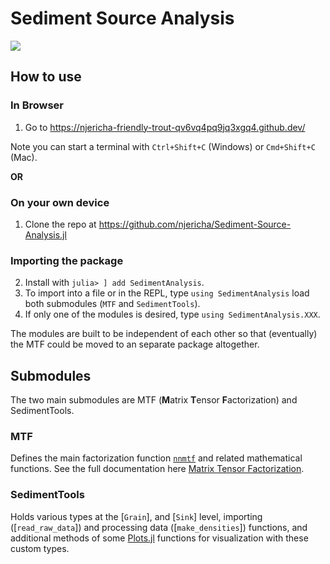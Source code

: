 # Sediment Source Analysis

<!---
comment text
[![](https://img.shields.io/badge/docs-stable-blue.svg)](https://njericha.github.io/SedimentAnalysis.jl/stable)



GitHub Actions : [![Build Status](https://github.com/JuliaLang/Example.jl/workflows/CI/badge.svg)](https://github.com/njericha/Sediment-Source-Analysis/actions?query=workflow%3ACI+branch%3Amaster)

AppVeyor: [![Build Status](https://ci.appveyor.com/api/projects/status/github/JuliaLang/Example.jl?branch=master&svg=true)](https://ci.appveyor.com/project/tkelman/example-jl/branch/master)

[![Coverage Status](https://coveralls.io/repos/JuliaLang/Example.jl/badge.svg?branch=master)](https://coveralls.io/r/JuliaLang/Example.jl?branch=master)
[![codecov.io](http://codecov.io/github/JuliaLang/Example.jl/coverage.svg?branch=master)](http://codecov.io/github/JuliaLang/Example.jl?branch=master)
--->

[![](https://img.shields.io/badge/docs-dev-blue.svg)](https://njericha.github.io/Sediment-Source-Analysis.jl/dev/)

## How to use

### In Browser
1. Go to https://njericha-friendly-trout-qv6vq4pq9jq3xgq4.github.dev/

Note you can start a terminal with `Ctrl+Shift+C` (Windows) or `Cmd+Shift+C` (Mac).

**OR**
### On your own device
1. Clone the repo at https://github.com/njericha/Sediment-Source-Analysis.jl 

### Importing the package
2. Install with `julia> ] add SedimentAnalysis`.
3. To import into a file or in the REPL, type `using SedimentAnalysis` load both submodules (`MTF` and `SedimentTools`).
4. If only one of the modules is desired, type `using SedimentAnalysis.XXX`.

The modules are built to be independent of each other so that (eventually) the MTF could be moved to an separate package altogether.

## Submodules
The two main submodules are MTF (**M**atrix **T**ensor **F**actorization) and SedimentTools.

### MTF
Defines the main factorization function [`nnmtf`](@ref) and related mathematical functions. See the full documentation here [Matrix Tensor Factorization](@ref).

### SedimentTools
Holds various types at the [`Grain`], and [`Sink`] level, importing ([`read_raw_data`]) and processing data ([`make_densities`]) functions, and additional methods of some [Plots.jl](https://docs.juliaplots.org/stable/) functions for visualization with these custom types.
